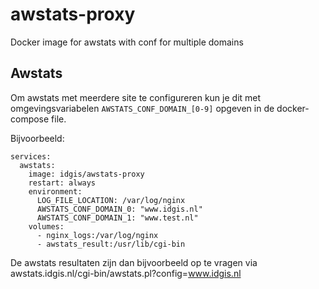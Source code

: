 # awstats-proxy
Docker image for awstats with conf for multiple domains

## Awstats
Om awstats met meerdere site te configureren kun je dit met omgevingsvariabelen ``AWSTATS_CONF_DOMAIN_[0-9]`` opgeven in de docker-compose file.

Bijvoorbeeld:
```
services:
  awstats:
    image: idgis/awstats-proxy
    restart: always
    environment:
      LOG_FILE_LOCATION: /var/log/nginx
      AWSTATS_CONF_DOMAIN_0: "www.idgis.nl"
      AWSTATS_CONF_DOMAIN_1: "www.test.nl"
    volumes:
      - nginx_logs:/var/log/nginx
      - awstats_result:/usr/lib/cgi-bin
```

De awstats resultaten zijn dan bijvoorbeeld op te vragen via awstats.idgis.nl/cgi-bin/awstats.pl?config=www.idgis.nl
